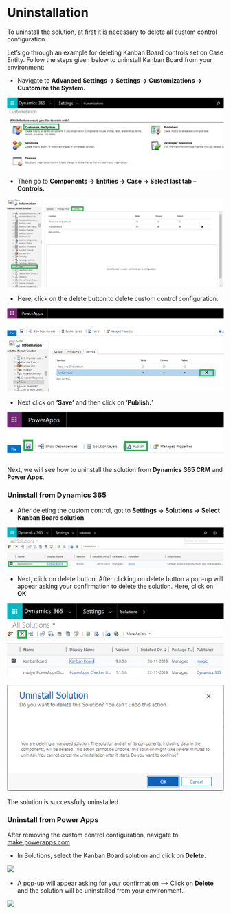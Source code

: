 # Uninstallation

To uninstall the solution, at first it is necessary to delete all custom control configuration.&#x20;

Let’s go through an example for deleting Kanban Board controls set on Case Entity. Follow the steps given below to uninstall Kanban Board from your environment:&#x20;

* Navigate to **Advanced Settings -> Settings -> Customizations -> Customize the System.**

![](<../.gitbook/assets/1 (227).png>)

* Then go to **Components -> Entities -> Case -> Select last tab – Controls.**

![](<../.gitbook/assets/2 (40).png>)

* Here, click on the delete button to delete custom control configuration.

![](<../.gitbook/assets/3 (28).png>)

* Next click on **‘Save’** and then click on ‘**Publish.**’

![](<../.gitbook/assets/4 (28).png>)

Next, we will see how to uninstall the solution from **Dynamics 365 CRM** and **Power Apps**.

### Uninstall from Dynamics 365

* After deleting the custom control, got to **Settings -> Solutions -> Select Kanban Board solution**.

![](<../.gitbook/assets/5 (2).png>)

* Next, click on delete button. After clicking on delete button a pop-up will appear asking your confirmation to delete the solution. Here, click on **OK**

![](<../.gitbook/assets/6 (17).png>)

![](<../.gitbook/assets/1 (175).png>)

The solution is successfully uninstalled.

### Uninstall from Power Apps

After removing the custom control configuration,  navigate to [make.powerapps.com](https://make.powerapps.com/)

* In Solutions, select the Kanban Board solution and click on **Delete.**

![](<../.gitbook/assets/KB Power Apps\_1.png>)

* A pop-up will appear asking for your confirmation --> Click on **Delete** and the solution will be uninstalled from your environment.

![](<../.gitbook/assets/KB Power Apps\_2.png>)

